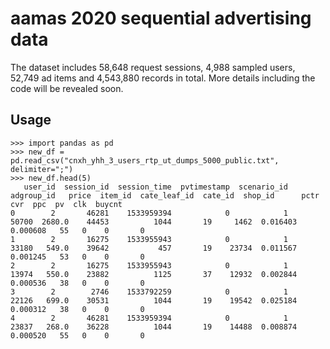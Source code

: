 # aamas 2020 sequential advertising data

The dataset includes 58,648 request sessions, 4,988 sampled users, 52,749 ad items and 4,543,880 records in total. More details including the code will be revealed soon.  

## Usage

```
>>> import pandas as pd
>>> new_df = pd.read_csv("cnxh_yhh_3_users_rtp_ut_dumps_5000_public.txt", delimiter=";")
>>> new_df.head(5)
   user_id  session_id  session_time  pvtimestamp  scenario_id  adgroup_id   price  item_id  cate_leaf_id  cate_id  shop_id      pctr       cvr  ppc  pv  clk  buycnt
0        2       46281    1533959394            0            1       50700  2680.0    44453          1044       19     1462  0.016403  0.000608   55   0    0       0
1        2       16275    1533955943            0            1       33180   549.0    39642           457       19    23734  0.011567  0.001245   53   0    0       0
2        2       16275    1533955943            0            1       13974   550.0    23882          1125       37    12932  0.002844  0.000536   38   0    0       0
3        2        2746    1533792259            0            1       22126   699.0    30531          1044       19    19542  0.025184  0.000312   38   0    0       0
4        2       46281    1533959394            0            1       23837   268.0    36228          1044       19    14488  0.008874  0.000520   55   0    0       0
```
